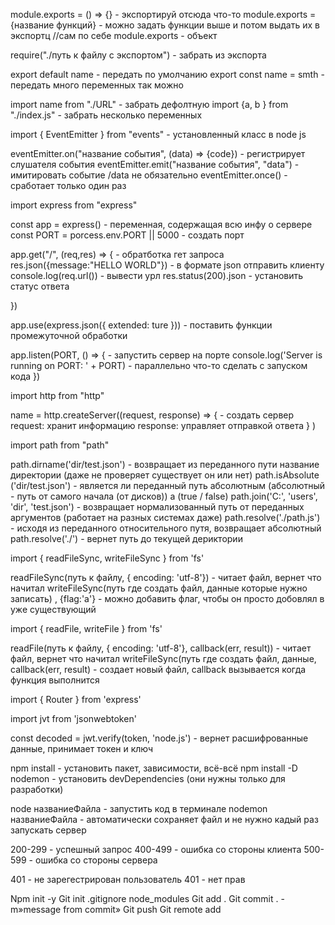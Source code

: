 module.exports = () => {} - экспортируй отсюда что-то 
module.exports = {название функций} - можно задать функции выше и потом выдать их в экспортц
//сам по себе module.exports - объект

require("./путь к файлу с экспортом") - забрать из экспорта 


export default name - передать по умолчанию
export const name = smth - передать много переменных так можно 

import name from "./URL" - забрать дефолтную
import {a, b } from "./index.js" - забрать несколько переменных 



import { EventEmitter } from "events" - установленный класс в node js 

eventEmitter.on("название события", (data) => {code}) - регистрирует слушателя события 
eventEmitter.emit("название события", "data") - имитировать событие                 /data не обязательно 
eventEmitter.once() - сработает только один раз



import express from "express"

const app = express() - переменная, содержащая всю инфу о сервере
const PORT = porcess.env.PORT || 5000 - создать порт

app.get("/", (req,res) => {             - обратботка гет запроса
    res.json({message:"HELLO WORLD"})   - в формате json отправить клиенту 
    console.log(req.url())              - вывести урл 
    res.status(200).json                - установить статус ответа
                   
})

app.use(express.json({ extended: ture })) - поставить функции промежуточной обработки

app.listen(PORT, () => {                                - запустить сервер на порте 
    console.log('Server is running on PORT: ' + PORT)   - параллельно что-то сделать с запуском кода 
})



import http from "http"

name = http.createServer((request, response) => {   - создать сервер
    request: хранит информацию
    response: управляет отправкой ответа 
} )



import path from "path"

path.dirname('dir/test.json')                 - возвращает из переданного пути название директории (даже не проверяет существует он или нет)
path.isAbsolute ('dir/test.json')             - является ли переданный путь абсолютным (абсолютный - путь от самого начала (от дисков)) а (true / false) 
path.join('C:', 'users', 'dir', 'test.json')  - возвращает нормализованный путь от переданных аргументов (работает на разных системах даже)
path.resolve('./path.js')                     - исходя из переданного относительного путя, возвращает абсолютный 
path.resolve('./')                            - вернет путь до текущей дериктории


import { readFileSync, writeFileSync } from 'fs' 

readFileSync(путь к файлу, { encoding: 'utf-8'}) - читает файл, вернет что начитал
writeFileSync(путь где создать файл, данные которые нужно записать)
                                                                  , {flag:'a'} - можно добавить флаг, чтобы он просто добовлял в уже существующий 

import { readFile, writeFile } from 'fs' 

readFile(путь к файлу, { encoding: 'utf-8'}, callback(err, result)) - читает файл, вернет что начитал
writeFileSync(путь где создать файл, данные,  callback(err, result) - создает новый файл, callback вызывается когда функция выполнится 



import { Router } from 'express'


import jvt from 'jsonwebtoken'

const decoded = jwt.verify(token, 'node.js') - вернет расшифрованные данные, принимает токен и ключ



npm install - установить пакет, зависимости, всё-всё
npm install -D nodemon - установить devDependencies (они нужны только для разработки)

node названиеФайла - запустить код в терминале 
nodemon названиеФайла - автоматически сохраняет файл и не нужно кадый раз запускать сервер




200-299 - успешный запрос
400-499 - ошибка со стороны клиента
500-599 - ошибка со стороны сервера

401 - не зарегестрирован пользователь
401 - нет прав

Npm init -y
Git init
.gitignore
node_modules
Git add .
Git commit . -m»message from commit»
Git push
Git remote add
